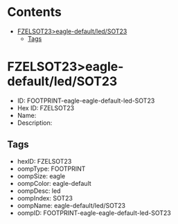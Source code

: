 



Contents
========

* [FZELSOT23>eagle-default/led/SOT23](#fzelsot23eagle-defaultledsot23)
	* [Tags](#tags)

# FZELSOT23>eagle-default/led/SOT23

- ID: FOOTPRINT-eagle-eagle-default-led-SOT23
- Hex ID: FZELSOT23
- Name: 
- Description: 

## Tags

- hexID: FZELSOT23
- oompType: FOOTPRINT
- oompSize: eagle
- oompColor: eagle-default
- oompDesc: led
- oompIndex: SOT23
- oompName: eagle-default/led/SOT23
- oompID: FOOTPRINT-eagle-eagle-default-led-SOT23
